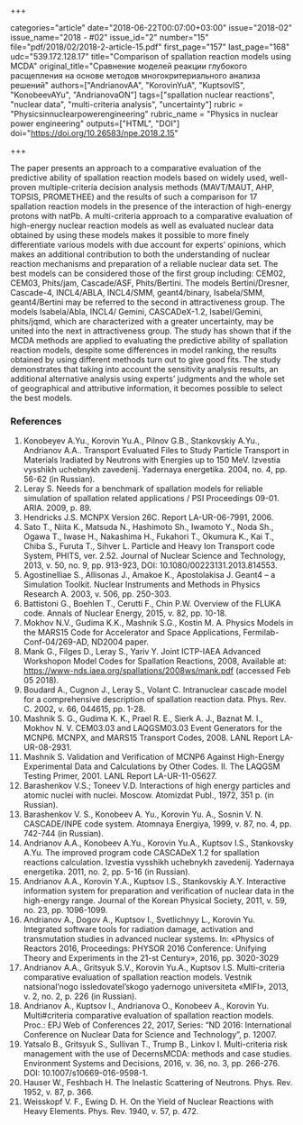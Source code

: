 +++

categories="article"
date="2018-06-22T00:07:00+03:00"
issue="2018-02"
issue_name="2018 - #02"
issue_id="2"
number="15"
file="pdf/2018/02/2018-2-article-15.pdf"
first_page="157"
last_page="168"
udc="539.172.128.17"
title="Comparison of spallation reaction models using MCDA"
original_title="Сравнение моделей реакции глубокого расщепления на основе методов многокритериального анализа решений"
authors=["AndrianovAA", "KorovinYuA", "KuptsovIS", "KonobeevAYu", "AndrianovaON"]
tags=["spallation nuclear reactions", "nuclear data", "multi-criteria analysis", "uncertainty"]
rubric = "Physicsinnuclearpowerengineering"
rubric_name = "Physics in nuclear power engineering"
outputs=["HTML", "DOI"]
doi="https://doi.org/10.26583/npe.2018.2.15"

+++

The paper presents an approach to a comparative evaluation of the predictive ability of spallation reaction models based on widely used, well-proven multiple-criteria decision analysis methods (MAVT/MAUT, AHP, TOPSIS, PROMETHEE) and the results of such a comparison for 17 spallation reaction models in the presence of the interaction of high-energy protons with natPb. A multi-criteria approach to a comparative evaluation of high-energy nuclear reaction models as well as evaluated nuclear data obtained by using these models makes it possible to more finely differentiate various models with due account for experts’ opinions, which makes an additional contribution to both the understanding of nuclear reaction mechanisms and preparation of a reliable nuclear data set. The best models can be considered those of the first group including: CEM02, CEM03, Phits/jam, Cascade/ASF, Phits/Bertini. The models Bertini/Dresner, Cascade-4, INCL4/ABLA, INCL4/SMM, geant4/binary, Isabela/SMM, geant4/Bertini may be referred to the second in attractiveness group. The models Isabela/Abla, INCL4/ Gemini, CASCADeX-1.2, Isabel/Gemini, phits/jqmd, which are characterized with a greater uncertainty, may be united into the next in attractiveness group. The study has shown that if the MCDA methods are applied to evaluating the predictive ability of spallation reaction models, despite some differences in model ranking, the results obtained by using different methods turn out to give good fits. The study demonstrates that taking into account the sensitivity analysis results, an additional alternative analysis using experts’ judgments and the whole set of geographical and attributive information, it becomes possible to select the best models.

### References

1. Konobeyev A.Yu., Korovin Yu.A., Pilnov G.B., Stankovskiy A.Yu., Andrianov A.A.. Transport Evaluated Files to Study Particle Transport in Materials Iradiated by Neutrons with Energies up to 150 MeV. Izvestia vysshikh uchebnykh zavedenij. Yadernaya energetika. 2004, no. 4, pp. 56-62 (in Russian).
2. Leray S. Needs for a benchmark of spallation models for reliable simulation of spallation related applications / PSI Proceedings 09-01. ARIA. 2009, p. 89.
3. Hendricks J.S. MCNPX Version 26C. Report LA-UR-06-7991, 2006.
4. Sato T., Niita K., Matsuda N., Hashimoto Sh., Iwamoto Y., Noda Sh., Ogawa T., Iwase H., Nakashima H., Fukahori T., Okumura K., Kai T., Chiba S., Furuta T., Sihver L. Particle and Heavy Ion Transport code System, PHITS, ver. 2.52. Journal of Nuclear Science and Technology, 2013, v. 50, no. 9, pp. 913-923, DOI: 10.1080/00223131.2013.814553.
5. Agostinelliae S., Allisonas J., Amakoe K., Apostolakisa J. Geant4 – a Simulation Toolkit. Nuclear Instruments and Methods in Physics Research A. 2003, v. 506, pp. 250-303.
6. Battistoni G., Boehlen T., Cerutti F., Chin P.W. Overview of the FLUKA code. Annals of Nuclear Energy, 2015, v. 82, pp. 10-18.
7. Mokhov N.V., Gudima K.K., Mashnik S.G., Kostin M. A. Physics Models in the MARS15 Code for Accelerator and Space Applications, Fermilab-Conf-04/269-AD, ND2004 paper.
8. Mank G., Filges D., Leray S., Yariv Y. Joint ICTP-IAEA Advanced Workshopon Model Codes for Spallation Reactions, 2008, Available at: https://www-nds.iaea.org/spallations/2008ws/mank.pdf (accessed Feb 05 2018).
9. Boudard A., Cugnon J., Leray S., Volant C. Intranuclear cascade model for a comprehensive description of spallation reaction data. Phys. Rev. C. 2002, v. 66, 044615, pp. 1-28.
10. Mashnik S. G., Gudima K. K., Prael R. E., Sierk A. J., Baznat M. I., Mokhov N. V. CEM03.03 and LAQGSM03.03 Event Generators for the MCNP6. MCNPX, and MARS15 Transport Codes, 2008. LANL Report LA-UR-08-2931.
11. Mashnik S. Validation and Verification of MCNP6 Against High-Energy Experimental Data and Calculations by Other Codes. II. The LAQGSM Testing Primer, 2001. LANL Report LA-UR-11-05627.
12. Barashenkov V.S.; Toneev V.D. Interactions of high energy particles and atomic nuclei with nuclei. Moscow. Atomizdat Publ., 1972, 351 p. (in Russian).
13. Barashenkov V. S., Konobeev A. Yu., Korovin Yu. A., Sosnin V. N. CASCADE/INPE code system. Atomnaya Energiya, 1999, v. 87, no. 4, pp. 742-744 (in Russian).
14. Andrianov A.A., Konobeev A.Yu., Korovin Yu.A., Kuptsov I.S., Stankovsky A.Yu. The improved program code CASCADeX 1.2 for spallation reactions calculation. Izvestia vysshikh uchebnykh zavedenij. Yadernaya energetika. 2011, no. 2, pp. 5-16 (in Russian).
15. Andrianov A.A., Korovin Y.A., Kuptsov I.S., Stankovskiy A.Y. Interactive information system for preparation and verification of nuclear data in the high-energy range. Journal of the Korean Physical Society, 2011, v. 59, no. 23, pp. 1096-1099.
16. Andrianov A., Dogov A., Kuptsov I., Svetlichnyy L., Korovin Yu. Integrated software tools for radiation damage, activation and transmutation studies in advanced nuclear systems. In: «Physics of Reactors 2016, Proceedings: PHYSOR 2016 Conference: Unifying Theory and Experiments in the 21-st Century», 2016, pp. 3020-3029
17. Andrianov A.A., Gritsyuk S.V., Korovin Yu.A., Kuptsov I.S. Multi-criteria comparative evaluation of spallation reaction models. Vestnik natsional’nogo issledovatel’skogo yadernogo universiteta «MIFI», 2013, v. 2, no. 2, p. 226 (in Russian).
18. Andrianov A., Kuptsov I., Andrianova O., Konobeev A., Korovin Yu. Multi#criteria comparative evaluation of spallation reaction models. Proc.: EPJ Web of Conferences 22, 2017, Series: “ND 2016: International Conference on Nuclear Data for Science and Technology”, p. 12007.
19. Yatsalo B., Gritsyuk S., Sullivan T., Trump B., Linkov I. Multi-criteria risk management with the use of DecernsMCDA: methods and case studies. Environment Systems and Decisions, 2016, v. 36, no. 3, pp. 266-276. DOI: 10.1007/s10669-016-9598-1.
20. Hauser W., Feshbach H. The Inelastic Scattering of Neutrons. Phys. Rev. 1952, v. 87, p. 366.
21. Weisskopf V. F., Ewing D. H. On the Yield of Nuclear Reactions with Heavy Elements. Phys. Rev. 1940, v. 57, p. 472.